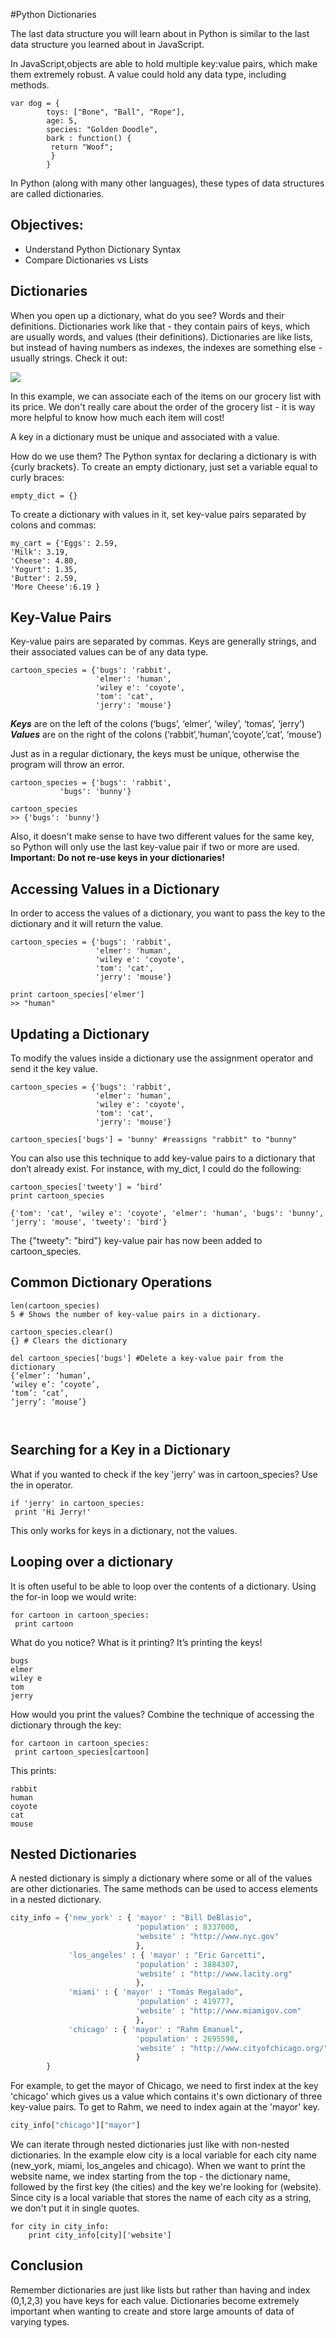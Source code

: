 
#Python Dictionaries

The last data structure you will learn about in Python is similar to the last data structure you learned about in JavaScript.

In JavaScript,objects are able to hold multiple key:value pairs, which make them extremely robust. A value could hold any data type, including methods.
```
var dog = {
        toys: ["Bone", "Ball", "Rope"],
        age: 5,
        species: "Golden Doodle",
        bark : function() {
         return "Woof";
         }
        }
```

In Python (along with many other languages), these types of data structures are called dictionaries.


## Objectives:
+ Understand Python Dictionary Syntax
+ Compare Dictionaries vs Lists


## Dictionaries
When you open up a dictionary, what do you see? Words and their definitions. Dictionaries work like that - they contain pairs of keys, which are usually words, and values (their definitions). Dictionaries are like lists, but instead of having numbers as indexes, the indexes are something else - usually strings. Check it out:

<img src="https://raw.githubusercontent.com/learn-co-curriculum/cssi-4.10-python-dictionaries/master/images/dictionary.png">

In this example, we can associate each of the items on our grocery list with its price. We don't really care about the order of the grocery list - it is way more helpful to know how much each item will cost!

A key in a dictionary must be unique and associated with a value.

How do we use them? The Python syntax for declaring a dictionary is with {curly brackets}. To create an empty dictionary, just set a variable equal to curly braces:
```
empty_dict = {}
```
To create a dictionary with values in it, set key-value pairs separated by colons and commas:
```
my_cart = {'Eggs': 2.59,
'Milk': 3.19,
'Cheese': 4.80,
'Yogurt': 1.35,
'Butter': 2.59,
'More Cheese':6.19 }
```

## Key-Value Pairs
Key-value pairs are separated by commas. Keys are generally strings, and their associated values can be of any data type.
```
cartoon_species = {'bugs': 'rabbit',
           	       'elmer': 'human',
                   'wiley e': 'coyote',
       	           'tom': 'cat',
      	           'jerry': 'mouse'}
```
***Keys*** are on the left of the colons (‘bugs’, ‘elmer’, ‘wiley’, ‘tomas’, ‘jerry’)
***Values*** are on the right of the colons (‘rabbit’,‘human’,‘coyote’,‘cat’, ‘mouse’)

Just as in a regular dictionary, the keys must be unique, otherwise the program will throw an error.
```
cartoon_species = {'bugs': 'rabbit',
      	   'bugs': 'bunny'}

cartoon_species
>> {'bugs': 'bunny'}
```
Also, it doesn't make sense to have two different values for the same key, so Python will only use the last key-value pair if two or more are used. **Important: Do not re-use keys in your dictionaries!**

## Accessing Values in a Dictionary
In order to access the values of a dictionary, you want to pass the key to the dictionary and it will return the value.
```
cartoon_species = {'bugs': 'rabbit',
           	       'elmer': 'human',
                   'wiley e': 'coyote',
       	           'tom': 'cat',
      	           'jerry': 'mouse'}

print cartoon_species['elmer']
>> "human"
```
## Updating a Dictionary
To modify the values inside a dictionary use the assignment operator and send it the key value.
```
cartoon_species = {'bugs': 'rabbit',
           	       'elmer': 'human',
                   'wiley e': 'coyote',
       	           'tom': 'cat',
      	           'jerry': 'mouse'}

cartoon_species['bugs'] = 'bunny' #reassigns "rabbit" to "bunny"
```

You can also use this technique to add key-value pairs to a dictionary that don’t already exist. For instance, with my_dict, I could do the following:
```
cartoon_species['tweety'] = ‘bird’
print cartoon_species

{'tom': 'cat', 'wiley e': 'coyote', 'elmer': 'human', 'bugs': 'bunny', 'jerry': 'mouse', 'tweety': 'bird'}
```
The {"tweety": "bird"} key-value pair has now been added to cartoon_species.

## Common Dictionary Operations
```
len(cartoon_species)
5 # Shows the number of key-value pairs in a dictionary.

cartoon_species.clear()
{} # Clears the dictionary

del cartoon_species['bugs'] #Delete a key-value pair from the dictionary
{‘elmer’: ‘human’,
‘wiley e’: ‘coyote’,
‘tom’: ‘cat’,
‘jerry’: ‘mouse’}



```
## Searching for a Key in a Dictionary
What if you wanted to check if the key 'jerry' was in cartoon_species?  Use the in operator.
```
if 'jerry' in cartoon_species:
 print 'Hi Jerry!'
```
This only works for keys in a dictionary, not the values.

## Looping over a dictionary
It is often useful to be able to loop over the contents of a dictionary. Using the for-in loop we would write:
```
for cartoon in cartoon_species:
 print cartoon
```
What do you notice? What is it printing? It’s printing the keys!
```
bugs
elmer
wiley e
tom
jerry
```
How would you print the values? Combine the technique of accessing the dictionary through the key:
```
for cartoon in cartoon_species:
 print cartoon_species[cartoon]
```
This prints:
```
rabbit
human
coyote
cat
mouse
```

## Nested Dictionaries
A nested dictionary is simply a dictionary where some or all of the values are other dictionaries. The same methods can be used to access elements in a nested dictionary.

```python
city_info = {'new_york' : { 'mayor' : "Bill DeBlasio",
                            'population' : 8337000,
                            'website' : "http://www.nyc.gov"
                            },
             'los_angeles' : { 'mayor' : "Eric Garcetti",
                            'population' : 3884307,
                            'website' : "http://www.lacity.org"
                            },
             'miami' : { 'mayor' : "Tomás Regalado",
                            'population' : 419777,
                            'website' : "http://www.miamigov.com"
                            },
             'chicago' : { 'mayor' : "Rahm Emanuel",
                            'population' : 2695598,
                            'website' : "http://www.cityofchicago.org/"
                            }
        }
```
For example, to get the mayor of Chicago, we need to first index at the key 'chicago' which gives us a value which contains it's own dictionary of three key-value pairs. To get to Rahm, we need to index again at the 'mayor' key.
```python
city_info["chicago"]["mayor"]
```

We can iterate through nested dictionaries just like with non-nested dictionaries. In the example elow city is a local variable for each city name (new_york, miami, los_angeles and chicago). When we want to print the website name, we index starting from the top - the dictionary name, followed by the first key (the cities) and the key we're looking for (website). Since city is a local variable that stores the name of each city as a string, we don't put it in single quotes.
```
for city in city_info:
    print city_info[city]['website']
```

## Conclusion
Remember dictionaries are just like lists but rather than having and index (0,1,2,3) you have keys for each value. Dictionaries become extremely important when wanting to create and store large amounts of data of varying types.
